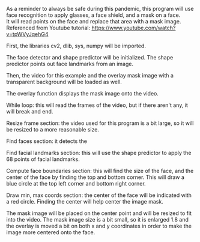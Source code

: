 As a reminder to always be safe during this pandemic,
this program will use face recognition to apply glasses, a face shield, and a mask on a face.  
It will read points on the face and replace that area with a mask image. Referenced from Youtube tutorial: https://www.youtube.com/watch?v=tpWVyJqehG4

First, the libraries cv2, dlib, sys, numpy will be imported. 

The face detector and shape predictor will be initialized.
The shape predictor points out face landmarks from an image.

Then, the video for this example and the overlay mask image
with a transparent background will be loaded as well. 

The overlay function displays the mask image onto the video.

While loop: this will read the frames of the video, but if there
aren't any, it will break and end.

Resize frame section: the video used for this program is a 
bit large, so it will be resized to a more reasonable size. 

Find faces section: it detects the

Find facial landmarks section: this will use the shape predictor
to apply the 68 points of facial landmarks. 

Compute face boundaries section: this will find the size of the face, 
and the center of the face by finding the top and bottom corner.
This will draw a blue circle at the top left corner and 
bottom right corner.

Draw min, max coords section: the center of the face will be 
indicated with a red circle. Finding the center will help 
center the image mask. 

The mask image will be placed on the center point and will be 
resized to fit into the video. The mask image size is a bit small,
so it is enlarged 1.8 and the overlay is moved a bit on both
x and y coordinates in order to make the image more centered onto the face.